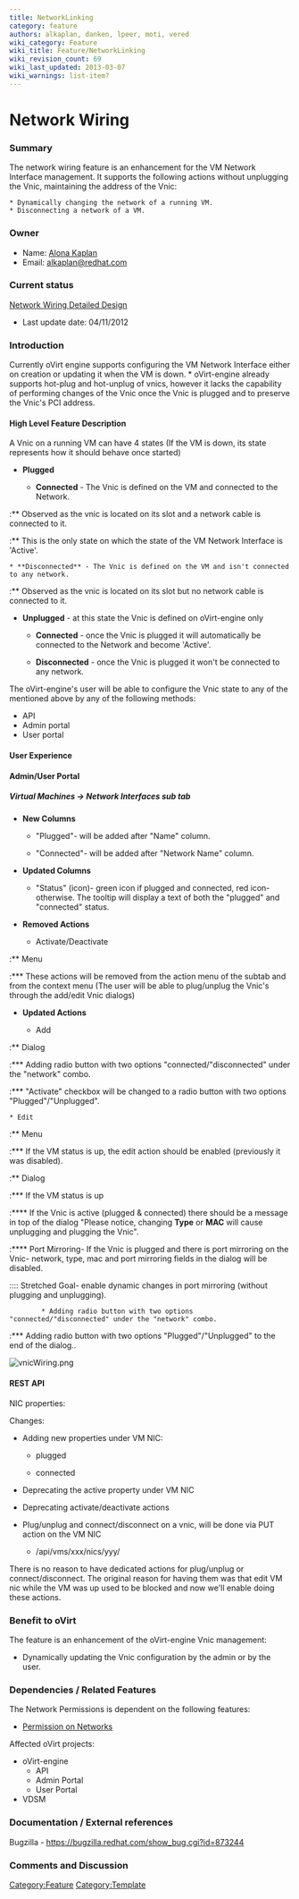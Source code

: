 ```yaml
---
title: NetworkLinking
category: feature
authors: alkaplan, danken, lpeer, moti, vered
wiki_category: Feature
wiki_title: Feature/NetworkLinking
wiki_revision_count: 69
wiki_last_updated: 2013-03-07
wiki_warnings: list-item?
---
```


# Network Wiring

### Summary

The network wiring feature is an enhancement for the VM Network Interface management. It supports the following actions without unplugging the Vnic, maintaining the address of the Vnic:

    * Dynamically changing the network of a running VM.
    * Disconnecting a network of a VM.

### Owner

*   Name: [ Alona Kaplan](User:alkaplan)
*   Email: <alkaplan@redhat.com>

### Current status

[Network Wiring Detailed Design](http://ovirt.org/wiki/Feature/DetailedNetworkWiring)

*   Last update date: 04/11/2012

### Introduction

Currently oVirt engine supports configuring the VM Network Interface either on creation or updating it when the VM is down.
    * oVirt-engine already supports hot-plug and hot-unplug of vnics, however it lacks the capability of performing changes of the Vnic once the Vnic is plugged and to preserve the Vnic's PCI address.

#### High Level Feature Description

A Vnic on a running VM can have 4 states (If the VM is down, its state represents how it should behave once started)

*   **Plugged**

    * **Connected** - The Vnic is defined on the VM and connected to the Network.

:\*\* Observed as the vnic is located on its slot and a network cable is connected to it.

:\*\* This is the only state on which the state of the VM Network Interface is 'Active'.

    * **Disconnected** - The Vnic is defined on the VM and isn't connected to any network.

:\*\* Observed as the vnic is located on its slot but no network cable is connected to it.

*   **Unplugged** - at this state the Vnic is defined on oVirt-engine only

    * **Connected** - once the Vnic is plugged it will automatically be connected to the Network and become 'Active'.

    * **Disconnected** - once the Vnic is plugged it won't be connected to any network.

The oVirt-engine's user will be able to configure the Vnic state to any of the mentioned above by any of the following methods:

*   API
*   Admin portal
*   User portal

#### User Experience

#### Admin/User Portal

##### Virtual Machines -> Network Interfaces sub tab

*   **New Columns**

    * "Plugged"- will be added after "Name" column.

    * "Connected"- will be added after "Network Name" column.

*   **Updated Columns**

    * "Status" (icon)- green icon if plugged and connected, red icon- otherwise. The tooltip will display a text of both the "plugged" and "connected" status.

*   **Removed Actions**

    * Activate/Deactivate

:\*\* Menu

:\*\*\* These actions will be removed from the action menu of the subtab and from the context menu (The user will be able to plug/unplug the Vnic's through the add/edit Vnic dialogs)

*   **Updated Actions**

    * Add

:\*\* Dialog

:\*\*\* Adding radio button with two options "connected/"disconnected" under the "network" combo.

:\*\*\* "Activate" checkbox will be changed to a radio button with two options "Plugged"/"Unplugged".

    * Edit

:\*\* Menu

:\*\*\* If the VM status is up, the edit action should be enabled (previously it was disabled).

:\*\* Dialog

:\*\*\* If the VM status is up

:\*\*\*\* If the Vnic is active (plugged & connected) there should be a message in top of the dialog "Please notice, changing <b>Type</b> or <b>MAC</b> will cause unplugging and plugging the Vnic".

:\*\*\*\* Port Mirroring- If the Vnic is plugged and there is port mirroring on the Vnic- network, type, mac and port mirroring fields in the dialog will be disabled.

:::: Stretched Goal- enable dynamic changes in port mirroring (without plugging and unplugging).

            * Adding radio button with two options "connected/"disconnected" under the "network" combo.

:\*\*\* Adding radio button with two options "Plugged"/"Unplugged" to the end of the dialog..

![](vnicWiring.png "vnicWiring.png")

#### REST API

NIC properties:

Changes:

*   Adding new properties under VM NIC:

    * plugged

    * connected

*   Deprecating the active property under VM NIC
*   Deprecating activate/deactivate actions
*   Plug/unplug and connect/disconnect on a vnic, will be done via PUT action on the VM NIC
    -   /api/vms/xxx/nics/yyy/

There is no reason to have dedicated actions for plug/unplug or connect/disconnect. The original reason for having them was that edit VM nic while the VM was up used to be blocked and now we'll enable doing these actions.

### Benefit to oVirt

The feature is an enhancement of the oVirt-engine Vnic management:

*   Dynamically updating the Vnic configuration by the admin or by the user.

### Dependencies / Related Features

The Network Permissions is dependent on the following features:

*   [Permission on Networks](http://wiki.ovirt.org/wiki/Feature/NetworkPermissions)

Affected oVirt projects:

*   oVirt-engine
    -   API
    -   Admin Portal
    -   User Portal
*   VDSM

### Documentation / External references

Bugzilla - <https://bugzilla.redhat.com/show_bug.cgi?id=873244>

### Comments and Discussion

<Category:Feature> <Category:Template>
